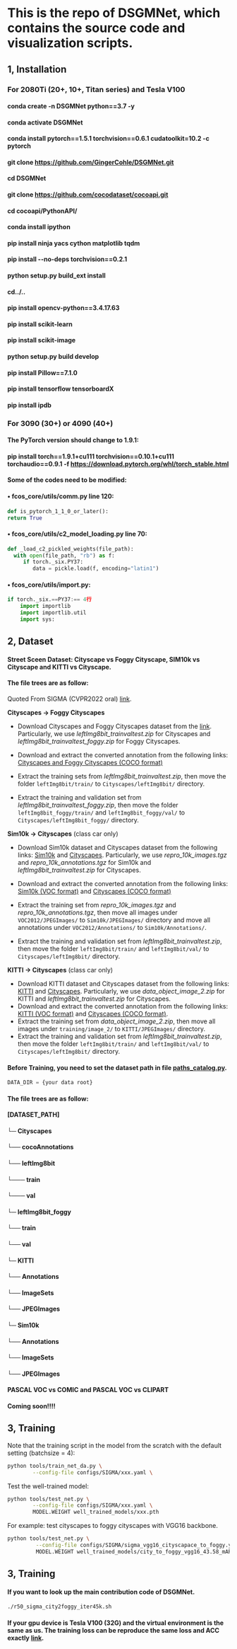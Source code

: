 # This is the repo of DSGMNet, which contains the source code and visualization scripts.

## 1, Installation

### For 2080Ti (20+, 10+, Titan series) and Tesla V100 

#### conda create -n DSGMNet  python==3.7 -y

#### conda activate DSGMNet

#### conda install pytorch==1.5.1 torchvision==0.6.1 cudatoolkit=10.2 -c pytorch

#### git clone  https://github.com/GingerCohle/DSGMNet.git

#### cd DSGMNet

#### git clone https://github.com/cocodataset/cocoapi.git

#### cd cocoapi/PythonAPI/

#### conda install ipython

#### pip install ninja yacs cython matplotlib tqdm 

#### pip install --no-deps torchvision==0.2.1

#### python setup.py build_ext install

#### cd../..

#### pip install opencv-python==3.4.17.63

#### pip install scikit-learn

#### pip install scikit-image

#### python setup.py build develop

#### pip install Pillow==7.1.0

#### pip install tensorflow tensorboardX

#### pip install ipdb

### For 3090 (30+) or 4090 (40+)

#### The PyTorch version should change to 1.9.1:

#### pip install torch==1.9.1+cu111 torchvision==0.10.1+cu111 torchaudio==0.9.1 -f https://download.pytorch.org/whl/torch_stable.html

#### Some of the codes need to be modified:

#### $\bullet$ fcos_core/utils/comm.py line 120: 

```python
def is_pytorch_1_1_0_or_later():
return True
```

#### $\bullet$ fcos_core/utils/c2_model_loading.py line 70: 

```python
def _load_c2_pickled_weights(file_path):
  with open(file_path, "rb") as f:
     if torch._six.PY37:
        data = pickle.load(f, encoding="latin1")
```

#### $\bullet$ fcos_core/utils/import.py:

```python
if torch._six.==PY37:== 4行
    import importlib
    import importlib.util
    import sys: 
```

## 2, Dataset

#### Street Sceen Dataset: Cityscape vs Foggy Cityscape, SIM10k vs Cityscape and KITTI vs Cityscape.

#### The file trees are as follow:

Quoted From SIGMA (CVPR2022 oral) [link](https://github.com/CityU-AIM-Group/SIGMA).

**Cityscapes -> Foggy Cityscapes**

- Download Cityscapes and Foggy Cityscapes dataset from the [link](https://www.cityscapes-dataset.com/downloads/). Particularly, we use *leftImg8bit_trainvaltest.zip* for Cityscapes and *leftImg8bit_trainvaltest_foggy.zip* for Foggy Cityscapes.
- Download and extract the converted annotation from the following links: [Cityscapes and Foggy Cityscapes (COCO format)](https://portland-my.sharepoint.com/:u:/g/personal/wuyangli2-c_my_cityu_edu_hk/EZRXq3_5R_RKpAuTwjyYpWYBTjgKWZNuEjsgoYky31a96g?e=hfWAyl)

- Extract the training sets from *leftImg8bit_trainvaltest.zip*, then move the folder `leftImg8bit/train/` to `Cityscapes/leftImg8bit/` directory.
- Extract the training and validation set from *leftImg8bit_trainvaltest_foggy.zip*, then move the folder `leftImg8bit_foggy/train/` and `leftImg8bit_foggy/val/` to `Cityscapes/leftImg8bit_foggy/` directory.

**Sim10k -> Cityscapes** (class car only)

- Download Sim10k dataset and Cityscapes dataset from the following links: [Sim10k](https://fcav.engin.umich.edu/projects/driving-in-the-matrix) and [Cityscapes](https://www.cityscapes-dataset.com/downloads/). Particularly, we use *repro_10k_images.tgz* and *repro_10k_annotations.tgz* for Sim10k and *leftImg8bit_trainvaltest.zip* for Cityscapes.
- Download and extract the converted annotation from the following links: [Sim10k (VOC format)](https://portland-my.sharepoint.com/:u:/g/personal/wuyangli2-c_my_cityu_edu_hk/EQt48_9D1XtIiVE9GK3hFIYBQNOVSW4OfdZPtQAcCkS7bw?e=8NCweC) and [Cityscapes (COCO format)](https://portland-my.sharepoint.com/:u:/g/personal/wuyangli2-c_my_cityu_edu_hk/EZRXq3_5R_RKpAuTwjyYpWYBTjgKWZNuEjsgoYky31a96g?e=hfWAyl)

- Extract the training set from *repro_10k_images.tgz* and *repro_10k_annotations.tgz*, then move all images under `VOC2012/JPEGImages/` to `Sim10k/JPEGImages/` directory and move all annotations under `VOC2012/Annotations/` to `Sim10k/Annotations/`.
- Extract the training and validation set from *leftImg8bit_trainvaltest.zip*, then move the folder `leftImg8bit/train/` and `leftImg8bit/val/` to `Cityscapes/leftImg8bit/` directory.

**KITTI -> Cityscapes** (class car only)

- Download KITTI dataset and Cityscapes dataset from the following links: [KITTI](http://www.cvlibs.net/datasets/kitti/eval_object.php?obj_benchmark=2d) and [Cityscapes](https://www.cityscapes-dataset.com/downloads/). Particularly, we use *data_object_image_2.zip* for KITTI and *leftImg8bit_trainvaltest.zip* for Cityscapes.
- Download and extract the converted annotation from the following links: [KITTI (VOC format)](https://portland-my.sharepoint.com/:u:/g/personal/wuyangli2-c_my_cityu_edu_hk/EWqP3z9BpVNLlG3a_qGBO1EBNO7XO4GGaDlipixnlgc7rQ?e=LPBV5j) and [Cityscapes (COCO format)](https://portland-my.sharepoint.com/:u:/g/personal/wuyangli2-c_my_cityu_edu_hk/EZRXq3_5R_RKpAuTwjyYpWYBTjgKWZNuEjsgoYky31a96g?e=hfWAyl).
- Extract the training set from *data_object_image_2.zip*, then move all images under `training/image_2/` to `KITTI/JPEGImages/` directory.
- Extract the training and validation set from *leftImg8bit_trainvaltest.zip*, then move the folder `leftImg8bit/train/` and `leftImg8bit/val/` to `Cityscapes/leftImg8bit/` directory.

#### Before Training, you need to set the dataset path in file  [paths_catalog.py](https://github.com/CityU-AIM-Group/SIGMA/blob/main/fcos_core/config/paths_catalog.py). 

```python
DATA_DIR = {your data root}
```

#### The file trees are as follow:

#### [DATASET_PATH]

#### └─ Cityscapes

####    └── cocoAnnotations

####    └── leftImg8bit

####       └─── train

####       └─── val

####    └─ leftImg8bit_foggy

####       └── train

####       └── val

#### └─ KITTI

####    └── Annotations

####    └── ImageSets

####    └── JPEGImages

#### └─ Sim10k

####    └── Annotations

####    └── ImageSets

####    └── JPEGImages

#### PASCAL VOC vs COMIC and PASCAL VOC vs CLIPART

#### Coming soon!!!!

## 3, Training

Note that the training script in the model from the scratch with the default setting (batchsize = 4):

```bash
python tools/train_net_da.py \
        --config-file configs/SIGMA/xxx.yaml \
```

Test the well-trained model:

```bash
python tools/test_net.py \
        --config-file configs/SIGMA/xxx.yaml \
        MODEL.WEIGHT well_trained_models/xxx.pth
```



For example: test cityscapes to foggy cityscapes with VGG16 backbone.

```bash
python tools/test_net.py \
         --config-file configs/SIGMA/sigma_vgg16_cityscapace_to_foggy.yaml \
         MODEL.WEIGHT well_trained_models/city_to_foggy_vgg16_43.58_mAP.pth
```

## 3, Training

#### If you want to look up the main contribution code of DSGMNet. 

```bash
./r50_sigma_city2foggy_iter45k.sh
```
#### If your gpu device is Tesla V100 (32G) and the virtual environment is the same as us. The training loss can be reproduce the same loss and ACC exactly [link](https://github.com/GingerCohle/DSGMNet/blob/main/log/City2Foggy_45.5_log.txt).
